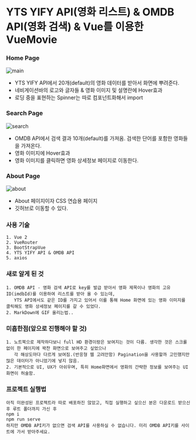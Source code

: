 # YTS YIFY API(영화 리스트) & OMDB API(영화 검색) & Vue를 이용한 VueMovie
### Home Page
![main](https://user-images.githubusercontent.com/79166339/167264672-1ac8cfaf-4300-4724-9545-bcc999827a1c.gif)
- YTS YIFY API에서 20개(default)의 영화 데이터를 받아서 화면에 뿌려준다.
- 네비게이션바의 로고와 글자들 & 영화 이미지 및 설명란에 Hover효과
- 로딩 중을 표현하는 Spinner는 따로 컴포넌트화해서 import

### Search Page
![search](https://user-images.githubusercontent.com/79166339/167265244-a45dba87-1760-4afd-ae1a-67c9639c4c11.gif)
- OMDB API에서 검색 결과 10개(default)를 가져옴. 검색한 단어를 포함한 영화들을 가져온다.
- 영화 이미지에 Hover효과
- 영화 이미지를 클릭하면 영화 상세정보 페이지로 이동한다.

### About Page
![about](https://user-images.githubusercontent.com/79166339/167265447-5e06a083-14f7-4018-8a3c-95fcb6a6f0d4.jpg)
- About 페이지이자 CSS 연습용 페이지
- 깃허브로 이동할 수 있다.
### 사용 기술
```
1. Vue 2
2. VueRouter
3. BootStrapVue
4. YTS YIFY API & OMDB API
5. axios
```

### 새로 알게 된 것
```
1. OMDB API - 영화 검색 API로 key를 발급 받아서 영화 제목이나 영화의 고유 ID(imdbId)를 이용하여 리스트를 받아 올 수 있는데,
   YTS API에서도 같은 ID를 가지고 있어서 이를 통해 Home 화면에 있는 영화 이미지를 클릭해도 영화 상세정보 페이지를 갈 수 있었다.
2. MarkDown에 GIF 올리는법..
```

### 미흡한점(앞으로 진행해야 할 것)
```
1. 노트북으로 제작하다보니 full HD 환경이랑은 보여지는 것이 다름. 생각한 것은 스크롤 없이 한 페이지에 꽉찬 화면으로 보여주고 싶었으나 
   각 해상도마다 다르게 보여짐.(반응형 웹 고려안함) Pagination을 사용할까 고민했지만 많은 데이터가 아니었기에 넣지 않음.
2. 기본적으로 UI, UX가 아쉬우며, 특히 Home화면에서 영화의 간략한 정보를 보여주는 UI 화면이 허술함.
```

### 프로젝트 실행법
```
아직 미완성된 프로젝트라 따로 배포하진 않았고, 직접 실행하고 싶으신 분은 다운로드 받으신 후 루트 폴더까지 가신 후
npm i
npm run serve
하지만 OMDB API키가 없으면 검색 API를 사용하실 수 없습니다. 미리 OMDB API키를 사이트에 가서 받아주세요.
```
